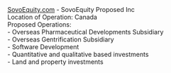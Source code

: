 <html><a href="https://www.sovoequity.com/">SovoEquity.com</a> - SovoEquity Proposed Inc <br />
Location of Operation: Canada <br />
Proposed Operations: <br />
 - Overseas Pharmaceutical Developments Subsidiary <br />
 - Overseas Gentrification Subsidiary <br />
 - Software Development <br />
 - Quantitative and qualitative based investments <br />
 - Land and property investments <br />
       </html>

